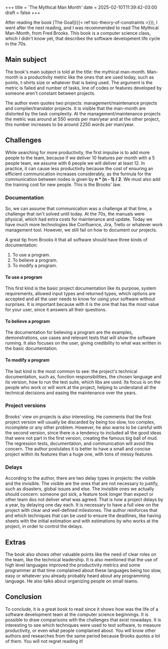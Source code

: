+++
title = 'The Mythical Man Month'
date = 2025-02-10T11:39:42-03:00
draft = false
+++

After reading the book [The Goal]({{< ref toc-theory-of-constraints >}}), I went after the next reading, and I was recommended to read The Mythical Man-Month, from Fred Brooks. This book is a computer science class, which I didn't know yet, that describes the software development life cycle in the 70s.

## Main subject
The book's main subject is told at the title: the mythical man-month. Man-month is a productivity metric like the ones that are used today, such as points, t-shirts size or whatever that is being used. The argument is the metric is failed and number of tasks, line of codes or features developed by someone aren't constant between projects.

The author even quotes two projects: management/maintenance projects and compiler/translator projects. It is visible that the man-month are distorted by the task complexity. At the management/maintenance projects the metric was around at 550 words per man/year and at the other project, this number increases to be around 2250 words per man/year.

## Challenges
While searching for more productivity, the first impulse is to add more people to the team, because if we deliver 10 features per month with a 5 people team, we assume with 6 people we will deliver at least 12. In practice, it can cause less productivity because the cost of ensuring an efficient communication increases considerably, as the formula for the communication between nodes is given by **n * (n - 1) / 2**. We must also add the training cost for new people. This is the Brooks' law.

### Documentation
So, we can assume that communication was a challenge at that time, a challenge that isn't solved until today. At the 70s, the manuals were physical, which had extra costs for maintenance and update. Today we have much more technologies like Confluence, Jira, Trello or whatever work management tool. However, we still fail on how to document our projects.

A great tip from Brooks it that all software should have three kinds of documentation:
1. To use a program.
2. To believe a program.
3. To modify a program.

#### To use a program
This first kind is the basic project documentation like its purpose, system requirements, allowed input types and returned types, which options are accepted and all the user needs to know for using your software without surprises. It is important because with it is the one that has the most value for your user, since it answers all their questions.

#### To believe a program
The documentation for believing a program are the examples, demonstrations, use cases and relevant tests that will show the software running. It also focuses on the user, giving credibility to what was written in the basic documentation.

#### To modify a program
The last kind is the most common to see: the project's technical documentation, such as, function responsibilities, the chosen language and its version, how to run the test suite, which libs are used. Its focus is on the people who work or will work at the project, helping to understand all the technical decisions and easing the maintenance over the years.

### Project versions
Brooks' view on projects is also interesting. He comments that the first project version will usually be discarded by being too slow, too complex, incomplete or any other problem. However, he also warns to be careful with the second version, since there is a tendency to included all the good ideas that were not part in the first version, creating the famous big ball of mud. The regression tests, documentation, and communication will avoid this concern. The author postulates it is better to have a small and concise project within its features than a huge one, with tons of messy features.

### Delays
According to the author, there are two delay types in projects: the visible and the invisible. The visible are the ones that are not necessary to justify, such as disasters, global issues and else. The invisible ones we actually should concern: someone got sick, a feature took longer than expect or other team dos not deliver what was agreed. That is how a project delays by a year, by delaying one day each. It is necessary to have a full view on the project with clear and well-defined milestones. The author reinforces that and which techniques that can be used to ensure the deadlines, like having sheets with the initial estimation and with estimations by who works at the project, in order to control the delays.

## Extras
The book also shows other valuable points like the need of clear roles on the team, like the technical leadership. It is also mentioned that the use of high level languages improved the productivity metrics and some programmer at that time complained about these languages being too slow, easy or whatever you already probably heard about any programming language. He also talks about organizing people on small teams.

## Conclusion
To conclude, it is a great book to read since it shows how was the life of a software development team at the computer science beginnings. It is possible to draw comparisons with the challenges that exist nowadays. It is interesting to see which techniques were used to test software, to measure productivity, or even what people complained about. You will know other authors and researches from the same period because Brooks quotes a lot of them. You will not regret reading it!
